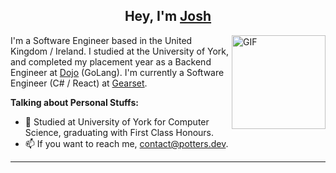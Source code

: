 <h2 align="center">Hey, I'm <a href="https://www.potters.dev">Josh</a></h2>

<img align="right" height="150rem" alt="GIF" src="https://media4.giphy.com/media/RbDKaczqWovIugyJmW/200w.webp?cid=ecf05e47yrznhyd4w1cnwbe3hlilpmls3c0mrsymhdzmzp5z&rid=200w.webp" />

I'm a Software Engineer based in the United Kingdom / Ireland. I studied at the University of York, and completed my placement year as a Backend Engineer at [Dojo](https://dojo.tech/) (GoLang). I'm currently a Software Engineer (C# / React) at [Gearset](https://www.gearset.com).

**Talking about Personal Stuffs:**

- 💬  Studied at University of York for Computer Science, graduating with First Class Honours.
- 📫  If you want to reach me, contact@potters.dev.

***
